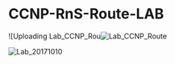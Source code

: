 # CCNP-RnS-Route-LAB

![Uploading Lab_CCNP_Rou![Lab_CCNP_Route](https://github.com/user-attachments/assets/c99c8255-33a6-4d1c-a40c-bf0fbe5a0710)

![Lab_20171010](https://github.com/user-attachments/assets/ab91ea0c-208a-4f71-a8bd-41595dd3d765)
